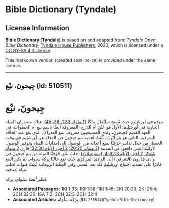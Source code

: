 # Bible Dictionary (Tyndale)

## License Information

**Bible Dictionary (Tyndale)** is based on and adapted from: _Tyndale Open Bible Dictionary_, [Tyndale House Publishers](https://tyndaleopenresources.com/), 2023, which is licensed under a [CC BY-SA 4.0 license](https://creativecommons.org/licenses/by-sa/4.0/legalcode.en).

This markdown version (created `2025-10-20`) is provided under the same license.



--------------------------------

## جِيحونَ، نبْع (id: 510511)

جِيحونَ، نبْع
=============

موقع في أورشَلِيمَ حيث مُسِح سلَيْمَانَ ملكًا ([1 ملوك 1:33، 38، 45](https://ref.ly/1Kgs1:33,1Kgs1:38,1Kgs1:45)). هناك مصدران للمياه الجارية في أورشَلِيمَ: الأول هو عَيْنَ أم الدَرَج (المعروفة أيضًا باسم نبع أم الخطوات، في العهد القديم كجِيحونَ، ولدَى المسيحيين معروف بنبع العذراء)، الذي يقع عند الحافَة الشرقية. الثاني هو بئر أَيّوبَ. ثُبِّتَتْ أهمية نبع جِيحونَ في الدفاع عن أورشَلِيمَ في وقت الحصار مِن خلال تدابير حَزَقِيَّا بمنع أعدائه من الوصول إلى إمدادات المياه وتوفير الوصول لأولئك الذين دافعوا عن المدينة ([2 ملوك 20:20؛](https://ref.ly/2Kgs20:20) [2 أخبار الأيام 32:30؛](https://ref.ly/2Chr32:30) قارِن [2 ملوك 25:4؛](https://ref.ly/2Kgs25:4) [2 أخبار الأيام 32:3–4؛](https://ref.ly/2Chr32:3-2Chr32:4) [إشعياء 7:3](https://ref.ly/Isa7:3)). جلبَ نفَق حَزَقِيَّا المياه من نبع جِيحونَ في وادي قدْرونَ (الشرقي) إلى الوادي المركزي حيث تقع حاليًا بِركة سلوام. لم يكن النبع قادرًا على تسديد احتياج أورشَلِيمَ كله بعد السبي وفي الحِقْبَة الرومانية بُنِيَتْ قنوات لجلب مياه إضافية.

*انظر أيضا* سلوام، بِركة.

* **Associated Passages:** 1KI 1:33; 1KI 1:38; 1KI 1:45; 2KI 20:20; 2KI 25:4; 2CH 32:30; ISA 7:3; 2CH 32:3–2CH 32:4
* **Associated Articles:** بِرْكَة سِلْوَام (ID: `335514@TyndaleBibleDictionary`)

